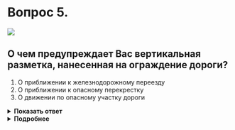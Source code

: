 # Вопрос 5.

![](https://s.drom.ru/i24228/pdd/tickets/2016/1543885558.jpg)

## О чем предупреждает Вас вертикальная разметка, нанесенная на ограждение дороги?

1. О приближении к железнодорожному переезду
2. О приближении к опасному перекрестку
3. О движении по опасному участку дороги

<details>
<summary><b>Показать ответ</b></summary>
Правильный ответ: 3
</details>
<details>
<summary><b>Подробнее</b></summary>
Вертикальная разметка 2.5 обозначает боковые поверхности ограждений дорог на закруглениях малого радиуса, крутых спусках, других опасных участках.
</details>